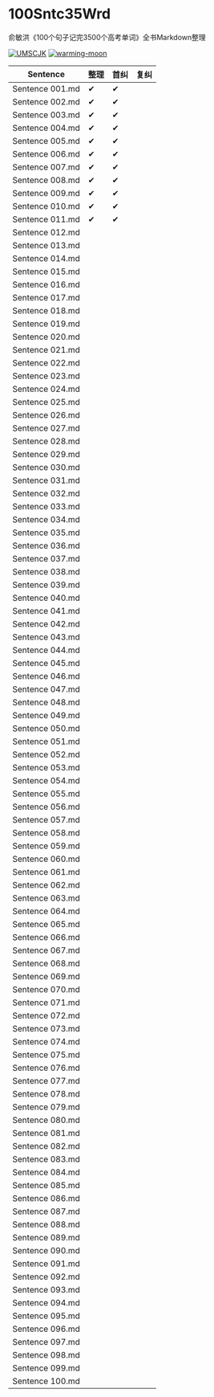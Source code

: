 # 100Sntc35Wrd

俞敏洪《100个句子记完3500个高考单词》全书Markdown整理

[![UMSCJK](https://img.shields.io/badge/GitHub-UMSCJK-FF6138)](https://github.com/UMSCJK)
[![warming-moon](https://img.shields.io/badge/GitHub-warming--moon-6b4c43)](https://github.com/warming-moon)

| Sentence        | 整理 | 首纠 | 复纠 |
| --------------- | ---- | ---- | ---- |
| Sentence 001.md | ✔    | ✔    |      |
| Sentence 002.md | ✔    | ✔    |      |
| Sentence 003.md | ✔    | ✔    |      |
| Sentence 004.md | ✔    | ✔    |      |
| Sentence 005.md | ✔    | ✔    |      |
| Sentence 006.md | ✔    | ✔    |      |
| Sentence 007.md | ✔    | ✔    |      |
| Sentence 008.md | ✔    | ✔    |      |
| Sentence 009.md | ✔    | ✔    |      |
| Sentence 010.md | ✔    | ✔    |      |
| Sentence 011.md | ✔    | ✔    |      |
| Sentence 012.md |      |      |      |
| Sentence 013.md |      |      |      |
| Sentence 014.md |      |      |      |
| Sentence 015.md |      |      |      |
| Sentence 016.md |      |      |      |
| Sentence 017.md |      |      |      |
| Sentence 018.md |      |      |      |
| Sentence 019.md |      |      |      |
| Sentence 020.md |      |      |      |
| Sentence 021.md |      |      |      |
| Sentence 022.md |      |      |      |
| Sentence 023.md |      |      |      |
| Sentence 024.md |      |      |      |
| Sentence 025.md |      |      |      |
| Sentence 026.md |      |      |      |
| Sentence 027.md |      |      |      |
| Sentence 028.md |      |      |      |
| Sentence 029.md |      |      |      |
| Sentence 030.md |      |      |      |
| Sentence 031.md |      |      |      |
| Sentence 032.md |      |      |      |
| Sentence 033.md |      |      |      |
| Sentence 034.md |      |      |      |
| Sentence 035.md |      |      |      |
| Sentence 036.md |      |      |      |
| Sentence 037.md |      |      |      |
| Sentence 038.md |      |      |      |
| Sentence 039.md |      |      |      |
| Sentence 040.md |      |      |      |
| Sentence 041.md |      |      |      |
| Sentence 042.md |      |      |      |
| Sentence 043.md |      |      |      |
| Sentence 044.md |      |      |      |
| Sentence 045.md |      |      |      |
| Sentence 046.md |      |      |      |
| Sentence 047.md |      |      |      |
| Sentence 048.md |      |      |      |
| Sentence 049.md |      |      |      |
| Sentence 050.md |      |      |      |
| Sentence 051.md |      |      |      |
| Sentence 052.md |      |      |      |
| Sentence 053.md |      |      |      |
| Sentence 054.md |      |      |      |
| Sentence 055.md |      |      |      |
| Sentence 056.md |      |      |      |
| Sentence 057.md |      |      |      |
| Sentence 058.md |      |      |      |
| Sentence 059.md |      |      |      |
| Sentence 060.md |      |      |      |
| Sentence 061.md |      |      |      |
| Sentence 062.md |      |      |      |
| Sentence 063.md |      |      |      |
| Sentence 064.md |      |      |      |
| Sentence 065.md |      |      |      |
| Sentence 066.md |      |      |      |
| Sentence 067.md |      |      |      |
| Sentence 068.md |      |      |      |
| Sentence 069.md |      |      |      |
| Sentence 070.md |      |      |      |
| Sentence 071.md |      |      |      |
| Sentence 072.md |      |      |      |
| Sentence 073.md |      |      |      |
| Sentence 074.md |      |      |      |
| Sentence 075.md |      |      |      |
| Sentence 076.md |      |      |      |
| Sentence 077.md |      |      |      |
| Sentence 078.md |      |      |      |
| Sentence 079.md |      |      |      |
| Sentence 080.md |      |      |      |
| Sentence 081.md |      |      |      |
| Sentence 082.md |      |      |      |
| Sentence 083.md |      |      |      |
| Sentence 084.md |      |      |      |
| Sentence 085.md |      |      |      |
| Sentence 086.md |      |      |      |
| Sentence 087.md |      |      |      |
| Sentence 088.md |      |      |      |
| Sentence 089.md |      |      |      |
| Sentence 090.md |      |      |      |
| Sentence 091.md |      |      |      |
| Sentence 092.md |      |      |      |
| Sentence 093.md |      |      |      |
| Sentence 094.md |      |      |      |
| Sentence 095.md |      |      |      |
| Sentence 096.md |      |      |      |
| Sentence 097.md |      |      |      |
| Sentence 098.md |      |      |      |
| Sentence 099.md |      |      |      |
| Sentence 100.md |      |      |      |
